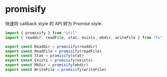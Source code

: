 # promisify

快速将 callback style 的 API 转为 Promise style.

```js
import { promisify } from "util"
import { readdir, readFile, stat, exists, mkdir, writeFile } from "fs"

export const ReadDir = promisify(readdir)
export const ReadFile = promisify(readFile)
export const Stat = promisify(stat)
export const Exists = promisify(exists)
export const MkDir = promisify(mkdir)
export const WriteFile = promisify(writeFile)
```
